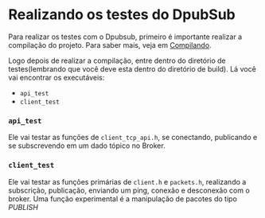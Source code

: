 # Realizando os testes do DpubSub

Para realizar os testes com o Dpubsub, primeiro é importante realizar a compilação do projeto. Para saber mais, veja em [Compilando](./Compilando.md).

Logo depois de realizar a compilação, entre dentro do diretório de testes(lembrando que você deve esta dentro do diretório de build). Lá você vai encontrar os executáveis:

- `api_test`
- `client_test` 

### `api_test`

Ele vai testar as funções de `client_tcp_api.h`, se conectando, publicando e se subscrevendo em um dado tópico no Broker.

### `client_test`

Ele vai testar as funções primárias de `client.h` e `packets.h`, realizando a subscrição, publicação, enviando um ping, conexão e desconexão com o broker. Uma função experimental é a manipulação de pacotes do tipo *PUBLISH*

